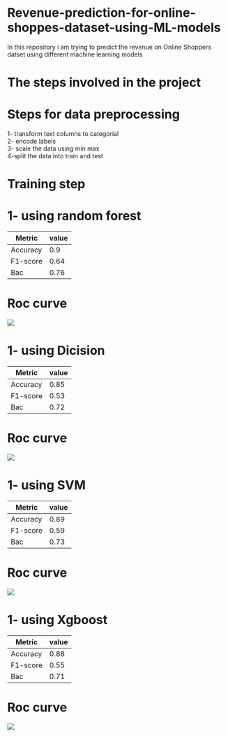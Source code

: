 # Revenue-prediction-for-online-shoppes-dataset-using-ML-models

In this repository i am trying to predict the revenue on Online Shoppers datset
using different machine learning models 

# The steps involved in the project

# Steps for data preprocessing

1- transform text columns to categorial <br/>
2- encode labels <br/>
3- scale the data using min max<br/>
4-split the data into train and test<br/>


# Training step

# 1- using random forest
| Metric        | value         |
| ------------- | ------------- |
| Accuracy      | 0.9           |
| F1-score      | 0.64          |
| Bac           | 0.76          |

# Roc curve
![](Image/face.gif)


# 1- using Dicision
| Metric        | value         |
| ------------- | ------------- |
| Accuracy      | 0.85          |
| F1-score      | 0.53          |
| Bac           | 0.72          |

# Roc curve
![](Image/face.gif)



# 1- using SVM
| Metric        | value         |
| ------------- | ------------- |
| Accuracy      | 0.89           |
| F1-score      | 0.59          |
| Bac           | 0.73          |

# Roc curve
![](Image/face.gif)



# 1- using Xgboost
| Metric        | value         |
| ------------- | ------------- |
| Accuracy      | 0.88           |
| F1-score      | 0.55          |
| Bac           | 0.71          |

# Roc curve
![](Image/face.gif)

